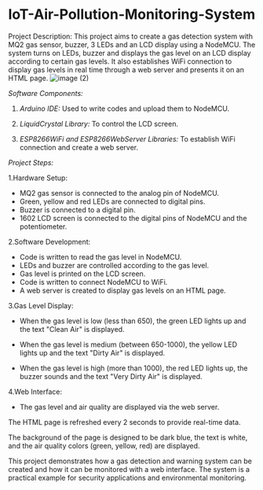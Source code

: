 # IoT-Air-Pollution-Monitoring-System
Project Description:
This project aims to create a gas detection system with MQ2 gas sensor, buzzer, 3 LEDs and an LCD display using a NodeMCU. The system turns on LEDs, buzzer and displays the gas level on an LCD display according to certain gas levels. It also establishes WiFi connection to display gas levels in real time through a web server and presents it on an HTML page.
																																																				![image (2)](https://github.com/user-attachments/assets/25bf6a01-00ba-4494-9904-72d6cbf9de57)
																																																	
*Software Components:*
1. *Arduino IDE:* Used to write codes and upload them to NodeMCU.

2. *LiquidCrystal Library:* To control the LCD screen.

3. *ESP8266WiFi and ESP8266WebServer Libraries:* To establish WiFi connection and create a web server.

*Project Steps:*

1.Hardware Setup:
- MQ2 gas sensor is connected to the analog pin of NodeMCU.
- Green, yellow and red LEDs are connected to digital pins.
- Buzzer is connected to a digital pin.
- 1602 LCD screen is connected to the digital pins of NodeMCU and the potentiometer.

2.Software Development:
- Code is written to read the gas level in NodeMCU.
- LEDs and buzzer are controlled according to the gas level.
- Gas level is printed on the LCD screen.
- Code is written to connect NodeMCU to WiFi.
- A web server is created to display gas levels on an HTML page.

3.Gas Level Display:
- When the gas level is low (less than 650), the green LED lights up and the text "Clean Air" is displayed.

- When the gas level is medium (between 650-1000), the yellow LED lights up and the text "Dirty Air" is displayed.

- When the gas level is high (more than 1000), the red LED lights up, the buzzer sounds and the text "Very Dirty Air" is displayed.

4.Web Interface:
- The gas level and air quality are displayed via the web server.

The HTML page is refreshed every 2 seconds to provide real-time data.

The background of the page is designed to be dark blue, the text is white, and the air quality colors (green, yellow, red) are displayed.

This project demonstrates how a gas detection and warning system can be created and how it can be monitored with a web interface. The system is a practical example for security applications and environmental monitoring.
